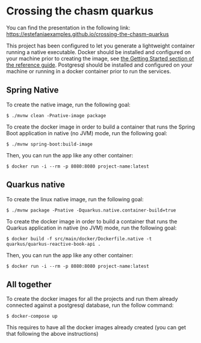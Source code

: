 # Crossing the chasm quarkus

You can find the presentation in the following link: 
https://estefaniaexamples.github.io/crossing-the-chasm-quarkus

This project has been configured to let you generate a lightweight container running a native executable.
Docker should be installed and configured on your machine prior to creating the image, see [the Getting Started section of the reference guide](https://docs.spring.io/spring-native/docs/0.9.1-SNAPSHOT/reference/htmlsingle/#getting-started-buildpacks).
Postgresql should be installed and configured on your machine or running in a docker container prior to run the services.

## Spring Native

To create the native image, run the following goal:
```
$ ./mvnw clean -Pnative-image package
```

To create the docker image in order to build a container that runs the Spring Boot application in native (no JVM) mode, run the following goal:

```
$ ./mvnw spring-boot:build-image
```

Then, you can run the app like any other container:

```
$ docker run -i --rm -p 8080:8080 project-name:latest
```


## Quarkus native

To create the linux native image, run the following goal:
```
$ ./mvnw package -Pnative -Dquarkus.native.container-build=true
```

To create the docker image in order to build a container that runs the Quarkus application in native (no JVM) mode, run the following goal:

```
$ docker build -f src/main/docker/Dockerfile.native -t quarkus/quarkus-reactive-book-api .
```

Then, you can run the app like any other container:

```
$ docker run -i --rm -p 8080:8080 project-name:latest
```


## All together

To create the docker images for all the projects and run them already connected against a postgresql database, 
run the follow command: 

```
$ docker-compose up 
```

This requires to have all the docker images already created (you can get that following the above instructions)
